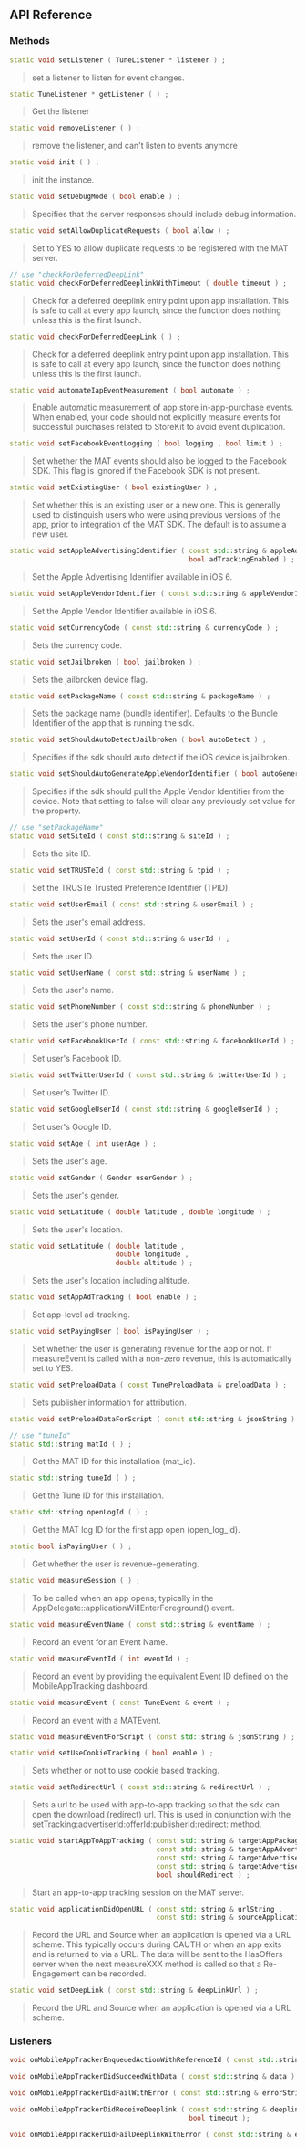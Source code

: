 ## API Reference

### Methods
```cpp
static void setListener ( TuneListener * listener ) ;
```
> set a listener to listen for event changes.

```cpp
static TuneListener * getListener ( ) ;
```
> Get the listener

```cpp
static void removeListener ( ) ;
```
> remove the listener, and can't listen to events anymore

```cpp
static void init ( ) ;
```
> init the instance.

```cpp
static void setDebugMode ( bool enable ) ;
```
> Specifies that the server responses should include debug information.

```cpp
static void setAllowDuplicateRequests ( bool allow ) ;
```
> Set to YES to allow duplicate requests to be registered with the MAT server.

```cpp
// use "checkForDeferredDeepLink"
static void checkForDeferredDeeplinkWithTimeout ( double timeout ) ;
```
> Check for a deferred deeplink entry point upon app installation.
This is safe to call at every app launch, since the function does nothing
unless this is the first launch.

```cpp
static void checkForDeferredDeepLink ( ) ;
```
> Check for a deferred deeplink entry point upon app installation.
This is safe to call at every app launch, since the function does nothing
unless this is the first launch.

```cpp
static void automateIapEventMeasurement ( bool automate ) ;
```
> Enable automatic measurement of app store in-app-purchase events. When enabled, your code
should not explicitly measure events for successful purchases related to StoreKit to avoid event duplication.

```cpp
static void setFacebookEventLogging ( bool logging , bool limit ) ;
```
> Set whether the MAT events should also be logged to the Facebook SDK. This flag is ignored
if the Facebook SDK is not present.

```cpp
static void setExistingUser ( bool existingUser ) ;
```
> Set whether this is an existing user or a new one. This is generally used to
distinguish users who were using previous versions of the app, prior to
integration of the MAT SDK. The default is to assume a new user.

```cpp
static void setAppleAdvertisingIdentifier ( const std::string & appleAdvertisingIdentifier ,
                                            bool adTrackingEnabled ) ;
```
> Set the Apple Advertising Identifier available in iOS 6.

```cpp
static void setAppleVendorIdentifier ( const std::string & appleVendorIdentifier ) ;
```
> Set the Apple Vendor Identifier available in iOS 6.

```cpp
static void setCurrencyCode ( const std::string & currencyCode ) ;
```
> Sets the currency code.

```cpp
static void setJailbroken ( bool jailbroken ) ;
```
> Sets the jailbroken device flag.

```cpp
static void setPackageName ( const std::string & packageName ) ;
```
> Sets the package name (bundle identifier).
Defaults to the Bundle Identifier of the app that is running the sdk.

```cpp
static void setShouldAutoDetectJailbroken ( bool autoDetect ) ;
```
> Specifies if the sdk should auto detect if the iOS device is jailbroken.

```cpp
static void setShouldAutoGenerateAppleVendorIdentifier ( bool autoGenerate ) ;
```
> Specifies if the sdk should pull the Apple Vendor Identifier from the device.
Note that setting to false will clear any previously set value for the property.

```cpp
// use "setPackageName"
static void setSiteId ( const std::string & siteId ) ;
```
> Sets the site ID.

```cpp
static void setTRUSTeId ( const std::string & tpid ) ;
```
> Set the TRUSTe Trusted Preference Identifier (TPID).

```cpp
static void setUserEmail ( const std::string & userEmail ) ;
```
> Sets the user's email address.

```cpp
static void setUserId ( const std::string & userId ) ;
```
> Sets the user ID.

```cpp
static void setUserName ( const std::string & userName ) ;
```
> Sets the user's name.

```cpp
static void setPhoneNumber ( const std::string & phoneNumber ) ;
```
> Sets the user's phone number.

```cpp
static void setFacebookUserId ( const std::string & facebookUserId ) ;
```
> Set user's Facebook ID.

```cpp
static void setTwitterUserId ( const std::string & twitterUserId ) ;
```
> Set user's Twitter ID.

```cpp
static void setGoogleUserId ( const std::string & googleUserId ) ;
```
> Set user's Google ID.

```cpp
static void setAge ( int userAge ) ;
```
> Sets the user's age.

```cpp
static void setGender ( Gender userGender ) ;
```
> Sets the user's gender.

```cpp
static void setLatitude ( double latitude , double longitude ) ;
```
> Sets the user's location.

```cpp
static void setLatitude ( double latitude ,
                          double longitude ,
                          double altitude ) ;
```
> Sets the user's location including altitude.

```cpp
static void setAppAdTracking ( bool enable ) ;
```
> Set app-level ad-tracking.

```cpp
static void setPayingUser ( bool isPayingUser ) ;
```
> Set whether the user is generating revenue for the app or not.
If measureEvent is called with a non-zero revenue, this is automatically set to YES.

```cpp
static void setPreloadData ( const TunePreloadData & preloadData ) ;
```
> Sets publisher information for attribution.

```cpp
static void setPreloadDataForScript ( const std::string & jsonString ) ;
```

```cpp
// use "tuneId"
static std::string matId ( ) ;
```
> Get the MAT ID for this installation (mat_id).

```cpp
static std::string tuneId ( ) ;
```
> Get the Tune ID for this installation.

```cpp
static std::string openLogId ( ) ;
```
> Get the MAT log ID for the first app open (open_log_id).

```cpp
static bool isPayingUser ( ) ;
```
> Get whether the user is revenue-generating.

```cpp
static void measureSession ( ) ;
```
> To be called when an app opens; typically in the AppDelegate::applicationWillEnterForeground() event.

```cpp
static void measureEventName ( const std::string & eventName ) ;
```
> Record an event for an Event Name.

```cpp
static void measureEventId ( int eventId ) ;
```
> Record an event by providing the equivalent Event ID defined on the MobileAppTracking dashboard.

```cpp
static void measureEvent ( const TuneEvent & event ) ;
```
> Record an event with a MATEvent.

```cpp
static void measureEventForScript ( const std::string & jsonString ) ;
```

```cpp
static void setUseCookieTracking ( bool enable ) ;
```
> Sets whether or not to use cookie based tracking.

```cpp
static void setRedirectUrl ( const std::string & redirectUrl ) ;
```
> Sets a url to be used with app-to-app tracking so that
the sdk can open the download (redirect) url. This is
used in conjunction with the setTracking:advertiserId:offerId:publisherId:redirect: method.

```cpp
static void startAppToAppTracking ( const std::string & targetAppPackageName ,
                                    const std::string & targetAppAdvertiserId ,
                                    const std::string & targetAdvertiserOfferId ,
                                    const std::string & targetAdvertiserPublisherId ,
                                    bool shouldRedirect ) ;
```
> Start an app-to-app tracking session on the MAT server.

```cpp
static void applicationDidOpenURL ( const std::string & urlString ,
                                    const std::string & sourceApplication ) ;
```
> Record the URL and Source when an application is opened via a URL scheme.
This typically occurs during OAUTH or when an app exits and is returned
to via a URL. The data will be sent to the HasOffers server when the next
measureXXX method is called so that a Re-Engagement can be recorded.

```cpp
static void setDeepLink ( const std::string & deepLinkUrl ) ;
```
> Record the URL and Source when an application is opened via a URL scheme.


### Listeners
```cpp
void onMobileAppTrackerEnqueuedActionWithReferenceId ( const std::string & referenceId );
```

```cpp
void onMobileAppTrackerDidSucceedWithData ( const std::string & data );
```

```cpp
void onMobileAppTrackerDidFailWithError ( const std::string & errorString );
```

```cpp
void onMobileAppTrackerDidReceiveDeeplink ( const std::string & deeplink ,
                                            bool timeout );
```

```cpp
void onMobileAppTrackerDidFailDeeplinkWithError ( const std::string & errorString );
```


